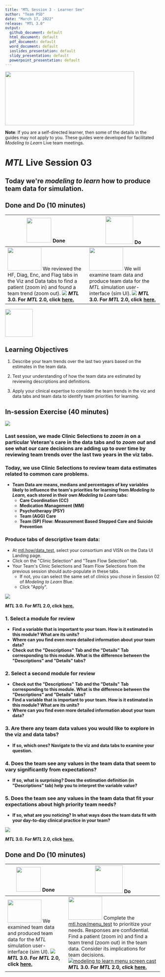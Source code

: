 ```yaml
---
title: "MTL Session 3 - Learner See"
author: "Team PSD"
date: "March 17, 2022"
release: "MTL 3.0"
output: 
  github_document: default
  html_document: default
  pdf_document: default
  word_document: default
  ioslides_presentation: default
  slidy_presentation: default
  powerpoint_presentation: default
---
```


[<img src = "https://github.com/lzim/teampsd/blob/master/resources/title_slides/mtl_s03_teamdata_title.png"
      height = "175" width = "420">](#DontLink)

**Note**: If you are a self-directed learner, then some of the details in the guides may not apply to you. These guides were developed for facilitated *Modeling to Learn* Live team meetings.

# _MTL_ Live Session 03

## Today we're _modeling to learn_ how to produce team data for simulation.

## Done and Do (10 minutes)
<!-- Done and Do Table -->
| <img src = "https://github.com/lzim/teampsd/blob/master/resources/icons/done.png" height = "80" width = "80"> **Done** | <img src = "https://github.com/lzim/teampsd/blob/master/resources/icons/do.png" height = "90" width = "90"> **Do** |
| --- | --- |
| [<img src = "https://raw.githubusercontent.com/lzim/teampsd/master/resources/logos/mtl_how_data_sm.png" height = "75" width = "110">](http://mtl.how/data_test) We reviewed the HF, Diag, Enc, and Flag tabs in the Viz and Data tabs to find a patient (zoom in) and found a team trend (zoom out). [![](https://github.com/lzim/teampsd/blob/master/resources/gifs/mtl_3.0/data_ui_5_data_5_viz_tabs.gif?raw=true)](#DontLink) **_MTL_ 3.0. For _MTL_ 2.0, click [here.](https://github.com/lzim/mtl/blob/master/release_2.0/mtl_session03_see.md)** | [<img src = "https://raw.githubusercontent.com/lzim/teampsd/master/resources/logos/mtl_how_data_sm.png" height = "75" width = "110">](http://mtl.how/data_test) We will examine team data and produce team data for the _MTL_ simulation user-interface (sim UI). [![](https://github.com/lzim/teampsd/blob/master/resources/gifs/mtl_3.0/data_ui_5_team_data_tabs.gif?raw=true)](#DontLink) **_MTL_ 3.0. For _MTL_ 2.0, click [here.](https://github.com/lijenn/mtl/blob/master/blue/session02/s02_learner/mtl_session02_see.md)**  |

<!-- Learning Objectives Icon -->
[<img src = "https://github.com/lzim/teampsd/blob/master/resources/icons/learning_objectives.png" height = "90" width = "90" style ="display: inline-block"/>](#DontLink)

## Learning Objectives

1. Describe your team trends over the last two years based on the estimates in the team data.

2. Test your understanding of how the team data are estimated by reviewing descriptions and definitions.

3. Apply your clinical expertise to consider the team trends in the viz and data tabs and team data to identify team priorities for learning.

## In-session Exercise (40 minutes)

[<img src = "https://raw.githubusercontent.com/lzim/teampsd/master/resources/illustrations/data_ui_sim_ui.png">](#DontLink)

### Last session, we made Clinic Selections to _zoom in_ on a particular Veteran's care in the data tabs and to _zoom out_ and see what our care decisions are adding up to over time by reviewing team trends over the last two years in the viz tabs. 

### Today, we use Clinic Selections to review team data estimates related to common care problems.

- **Team Data are means, medians and percentages of key variables likely to influence the team's priorities for learning from *Modeling to Learn,* each stored in their own _Modeling to Learn_ tabs:**
  - **Care Coordination (CC)**
  - **Medication Management (MM)**
  - **Psychotherapy (PSY)**
  - **Team (AGG) Care**
  - **Team (SP) Flow: Measurement Based Stepped Care and Suicide Prevention**

### Produce tabs of descriptive team data:
- At [mtl.how/data_test](https://mtl.how/data_test), select your consortium and VISN on the Data UI Landing page. 
- Click on the "Clinic Selection" and "Team Flow Selection" tab.
- Your Team's Clinic Selections and Team Flow Selections from the previous session should auto-populate in these tabs.
     - If not, you can select the same set of clinics you chose in Session 02 of _Modeling to Learn_ Blue.
     - Click "Apply". 

[![](https://github.com/lzim/teampsd/blob/master/resources/gifs/mtl_3.0/data_ui_clinic_selection.gif?raw=true)](#DontLink)

**_MTL_ 3.0.**
**For _MTL_ 2.0, click [here.](https://github.com/lzim/mtl/blob/master/release_2.0/mtl_session03_see.md)**

### 1. Select a module for review

- **Find a variable that is important to your team. How is it estimated in this module? What are its units?**
- **Where can you find even more detailed information about your team data?**
- **Check out the "Descriptions" Tab and the "Details" Tab corresponding to this module. What is the difference between the "Descriptions" and "Details" tabs?**

### 2. Select a second module for review

- **Check out the "Descriptions" Tab and the "Details" Tab corresponding to this module. What is the difference between the "Descriptions" and "Details" tabs?**
- **Find a variable that is important to your team. How is it estimated in this module? What are its units?**
- **Where can you find even more detailed information about your team data?**

### 3. Are there any team data values you would like to explore in the viz and data tabs?

- **If so, which ones? Navigate to the viz and data tabs to examine your question.**

### 4. Does the team see any values in the team data that seem to vary significantly from expectations?

- **If so, what is surprising? Does the estimation definition (in "Descriptions" tab) help you to interpret the variable value?** 

### 5. Does the team see any values in the team data that fit your expectations about high priority team needs?

- **If so, what are you noticing? In what ways does the team data fit with your day-to-day clinical practice in your team?**

[![](https://github.com/lzim/teampsd/blob/master/resources/gifs/mtl_3.0/data_ui_5_team_data_tabs.gif?raw=true)](#DontLink)

**_MTL_ 3.0.**
**For _MTL_ 2.0, click [here.](https://github.com/lzim/mtl/blob/master/release_2.0/mtl_session03_see.md)**

## Done and Do (10 minutes)

<!-- Do/Done Tables -->
| [<img src = "https://github.com/lzim/teampsd/blob/master/resources/icons/done.png" height = "80" width = "80">](#DontLink) **Done** | [<img src = "https://github.com/lzim/teampsd/blob/master/resources/icons/do.png" height = "90" width = "90">](#DontLink) **Do** |
| --- | --- |
|[<img src = "https://raw.githubusercontent.com/lzim/teampsd/master/resources/logos/mtl_how_sim.png" height = "75" width = "110">](http://mtl.how/sim_test) We examined team data and produced team data for the _MTL_ simulation user-interface (sim UI). [![](https://github.com/lzim/teampsd/blob/master/resources/gifs/mtl_3.0/data_ui_5_team_data_tabs.gif?raw=true)](#DontLink)**_MTL_ 3.0.** **For _MTL_ 2.0, click [here.](https://github.com/lzim/mtl/blob/master/release_2.0/mtl_session03_see.md)**| [<img src = "https://raw.githubusercontent.com/lzim/teampsd/master/resources/logos/mtl_how_menu.png" height = "75" width = "110">](http://mtl.how/menu_test) Complete the [mtl.how/menu_test](https://mtl.how/menu_test) to prioritize your needs. Responses are confidential. Find a patient (zoom in) and find a team trend (zoom out) in the team data. Consider its implications for team decisions. [![modeling to learn menu screen cast](https://raw.githubusercontent.com/lzim/teampsd/master/resources/gifs/mtl_2.0/mtl_menu.gif)](#DontLink)**_MTL_ 3.0.** **For _MTL_ 2.0, click [here.](https://github.com/lzim/mtl/blob/master/release_2.0/mtl_session03_see.md)**|
